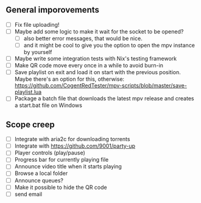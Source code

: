 ## General imporovements

- [ ] Fix file uploading!
- [ ] Maybe add some logic to make it wait for the socket to be opened?
  - [ ] also better error messages, that would be nice.
  - [ ] and it might be cool to give you the option to open the mpv instance by yourself
- [ ] Maybe write some integration tests with Nix's testing framework
- [ ] Make QR code move every once in a while to avoid burn-in
- [ ] Save playlist on exit and load it on start with the previous position. Maybe there's an option for this, otherwise: https://github.com/CogentRedTester/mpv-scripts/blob/master/save-playlist.lua
- [ ] Package a batch file that downloads the latest mpv release and creates a start.bat file on Windows

## Scope creep

- [ ] Integrate with aria2c for downloading torrents
- [ ] Integrate with https://github.com/9001/party-up
- [ ] Player controls (play/pause)
- [ ] Progress bar for currently playing file
- [ ] Announce video title when it starts playing
- [ ] Browse a local folder
- [ ] Announce queues?
- [ ] Make it possible to hide the QR code
- [ ] send email
